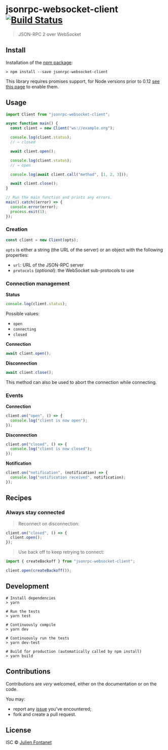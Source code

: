 # jsonrpc-websocket-client [![Build Status](https://travis-ci.org/jsonrpc-websocket-client.png?branch=master)](https://travis-ci.org/jsonrpc-websocket-client)

> JSON-RPC 2 over WebSocket

## Install

Installation of the [npm package](https://npmjs.org/package/jsonrpc-websocket-client):

```
> npm install --save jsonrpc-websocket-client
```

This library requires promises support, for Node versions prior to 0.12 [see
this page](https://github.com/JsCommunity/promise-toolbox#usage) to
enable them.

## Usage

```javascript
import Client from "jsonrpc-websocket-client";

async function main() {
  const client = new Client("ws://example.org");

  console.log(client.status);
  // → closed

  await client.open();

  console.log(client.status);
  // → open

  console.log(await client.call("method", [1, 2, 3]));

  await client.close();
}

// Run the main function and prints any errors.
main().catch((error) => {
  console.error(error);
  process.exit(1);
});
```

### Creation

```js
const client = new Client(opts);
```

`opts` is either a string (the URL of the server) or an object with
the following properties:

- `url`: URL of the JSON-RPC server
- `protocols` (_optional_): the WebSocket sub-protocols to use

### Connection management

**Status**

```js
console.log(client.status);
```

Possible values:

- `open`
- `connecting`
- `closed`

**Connection**

```js
await client.open();
```

**Disconnection**

```js
await client.close();
```

This method can also be used to abort the connection while connecting.

### Events

**Connection**

```js
client.on("open", () => {
  console.log("client is now open");
});
```

**Disconnection**

```js
client.on("closed", () => {
  console.log("client is now closed");
});
```

**Notification**

```js
client.on("notification", (notification) => {
  console.log("notification received", notification);
});
```

## Recipes

### Always stay connected

> Reconnect on disconnection:

```js
client.on("closed", () => {
  client.open();
});
```

> Use back off to keep retrying to connect:

```js
import { createBackoff } from "jsonrpc-websocket-client";

client.open(createBackoff());
```

## Development

```
# Install dependencies
> yarn

# Run the tests
> yarn test

# Continuously compile
> yarn dev

# Continuously run the tests
> yarn dev-test

# Build for production (automatically called by npm install)
> yarn build
```

## Contributions

Contributions are _very_ welcomed, either on the documentation or on
the code.

You may:

- report any [issue](https://github.com/JsCommunity/jsonrpc-websocket-client/issues)
  you've encountered;
- fork and create a pull request.

## License

ISC © [Julien Fontanet](https://julien.isonoe.net)

